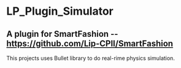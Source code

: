 # LP_Plugin_Simulator
## A plugin for SmartFashion -- https://github.com/Lip-CPII/SmartFashion  
This projects uses Bullet library to do real-rime physics simulation.
